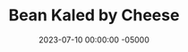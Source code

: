 ---
layout: post
title:  "Bean Kaled by Cheese"
date:   2023-07-10 00:00:00 -05000
categories: 
- Recipes
- Meatless
permalink: /recipes/kale
image: /assets/Food/Meatless/Kale/kale.jpg
ing: kale-ing
facts: kale-facts
Prep: 10
Rest: 
Cook: 10
Source1: 
Source2: 
whisk: https://s.samsungfood.com/54iaL
tags: 
- pinto beans
- kale
- spinach
- collard greens
- shredded cheese
- cheddar
- bbq sauce
- barbeque sauce
- chopped
Description: This vegetarian Mexican inspired dish mixes together sauteed kale, pinto beans, <a href="bbq-sauce">Unsweetened BBQ Sauce</a>, and is topped with shredded cheese. This goes well with some meatloaf or taco meat as well
Instructions: 
- Chop up veggies. Add vegetables, garlic, and oil to a skillet over medium heat. Cook until onions are translucent.<br><br>

- Add the seasonings to the veggies<br><br>

- Add bbq sauce and beans to the skillet. Cook over medium heat for a few minutes. Top with shredded cheese
---